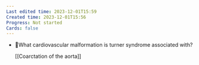 ```yaml
---
Last edited time: 2023-12-01T15:59
Created time: 2023-12-01T15:56
Progress: Not started
Cards: false
---
```

- 🍒What cardiovascular malformation is turner syndrome associated with?
    
    [[Coarctation of the aorta]]